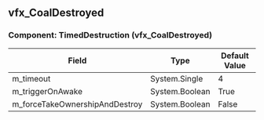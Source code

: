 ## vfx_CoalDestroyed

### Component: TimedDestruction (vfx_CoalDestroyed)

|Field|Type|Default Value|
|---|---|---|
|m_timeout|System.Single|4|
|m_triggerOnAwake|System.Boolean|True|
|m_forceTakeOwnershipAndDestroy|System.Boolean|False|

